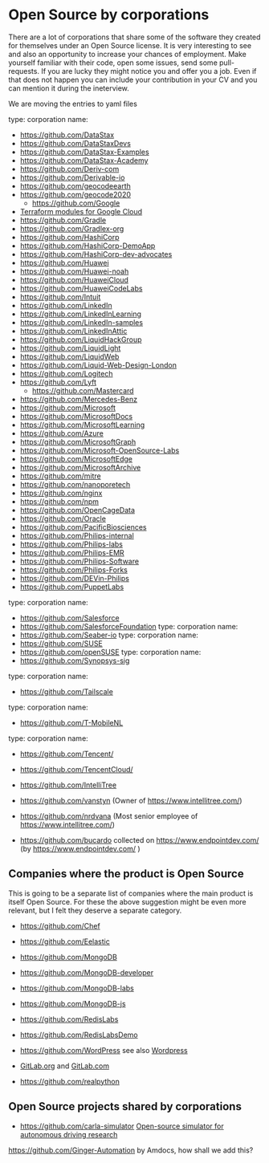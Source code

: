 # Open Source by corporations

There are a lot of corporations that share some of the software they created for themselves under an Open Source license.
It is very interesting to see and also an opportunity to increase your chances of employment. Make yourself familiar with their
code, open some issues, send some pull-requests. If you are lucky they might notice you and offer you a job. Even if that does
not happen you can include your contribution in your CV and you can mention it during the ineterview.


We are moving the entries to yaml files

type: corporation
name:

* https://github.com/DataStax
* https://github.com/DataStaxDevs
* https://github.com/DataStax-Examples
* https://github.com/DataStax-Academy
* https://github.com/Deriv-com
* https://github.com/Derivable-io
* https://github.com/geocodeearth
* https://github.com/geocode2020
    * https://github.com/Google
* [Terraform modules for Google Cloud](https://github.com/terraform-google-modules)
* https://github.com/Gradle
* https://github.com/Gradlex-org
* https://github.com/HashiCorp
* https://github.com/HashiCorp-DemoApp
* https://github.com/HashiCorp-dev-advocates
* https://github.com/Huawei
* https://github.com/Huawei-noah
* https://github.com/HuaweiCloud
* https://github.com/HuaweiCodeLabs
* https://github.com/Intuit
* https://github.com/LinkedIn
* https://github.com/LinkedInLearning
* https://github.com/LinkedIn-samples
* https://github.com/LinkedInAttic
* https://github.com/LiquidHackGroup
* https://github.com/LiquidLight
* https://github.com/LiquidWeb
* https://github.com/Liquid-Web-Design-London
* https://github.com/Logitech
* https://github.com/Lyft
    * https://github.com/Mastercard
* https://github.com/Mercedes-Benz
* https://github.com/Microsoft
* https://github.com/MicrosoftDocs
* https://github.com/MicrosoftLearning
* https://github.com/Azure
* https://github.com/MicrosoftGraph
* https://github.com/Microsoft-OpenSource-Labs
* https://github.com/MicrosoftEdge
* https://github.com/MicrosoftArchive
* https://github.com/mitre
* https://github.com/nanoporetech
* https://github.com/nginx
* https://github.com/npm
* https://github.com/OpenCageData
* https://github.com/Oracle
* https://github.com/PacificBiosciences
* https://github.com/Philips-internal
* https://github.com/Philips-labs
* https://github.com/Philips-EMR
* https://github.com/Philips-Software
* https://github.com/Philips-Forks
* https://github.com/DEVin-Philips
* https://github.com/PuppetLabs

type: corporation
name:
* https://github.com/Salesforce
* https://github.com/SalesforceFoundation
type: corporation
name:
* https://github.com/Seaber-io
type: corporation
name:
* https://github.com/SUSE
* https://github.com/openSUSE
type: corporation
name:
* https://github.com/Synopsys-sig

type: corporation
name:

* https://github.com/Tailscale

type: corporation
name:

* https://github.com/T-MobileNL

type: corporation
name:


* https://github.com/Tencent/
* https://github.com/TencentCloud/

* https://github.com/IntelliTree
* https://github.com/vanstyn (Owner of https://www.intellitree.com/)
* https://github.com/nrdvana (Most senior employee of https://www.intellitree.com/)


* https://github.com/bucardo collected on https://www.endpointdev.com/ (by https://www.endpointdev.com/ )

## Companies where the product is Open Source

This is going to be a separate list of companies where the main product is itself Open Source.
For these the above suggestion might be even more relevant, but I felt they deserve a separate category.

* https://github.com/Chef
* https://github.com/Eelastic
* https://github.com/MongoDB
* https://github.com/MongoDB-developer
* https://github.com/MongoDB-labs
* https://github.com/MongoDB-js
* https://github.com/RedisLabs
* https://github.com/RedisLabsDemo
* https://github.com/WordPress see also [Wordpress](https://wordpress.org/download/source/)
* [GitLab.org](https://gitlab.com/gitlab-org) and [GitLab.com](https://gitlab.com/gitlab-com)

* https://github.com/realpython


## Open Source projects shared by corporations

* https://github.com/carla-simulator  [Open-source simulator for autonomous driving research](https://carla.org/)


https://github.com/Ginger-Automation by Amdocs, how shall we add this?
